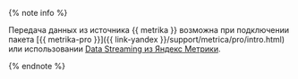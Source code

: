 {% note info %}

Передача данных из источника {{ metrika }} возможна при подключении пакета [{{ metrika-pro }}]({{ link-yandex }}/support/metrica/pro/intro.html) или использовании [Data Streaming из Яндекс Метрики](/marketplace/products/varioqub/metrica-data-streaming).

{% endnote %}